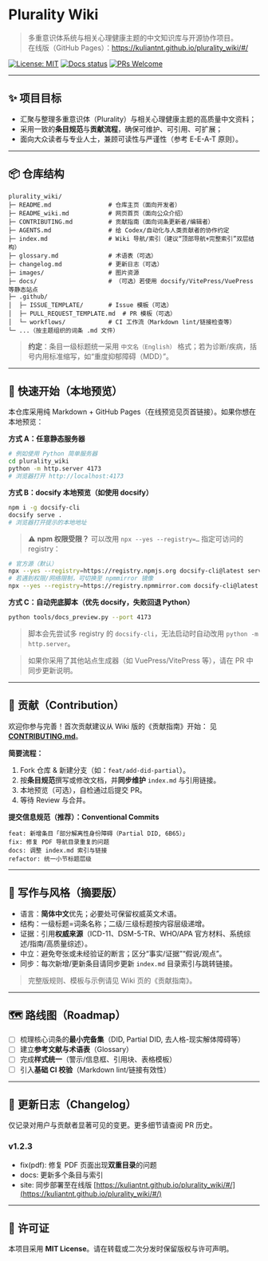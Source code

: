 # Plurality Wiki

> 多重意识体系统与相关心理健康主题的中文知识库与开源协作项目。  
> 在线版（GitHub Pages）：https://kuliantnt.github.io/plurality_wiki/#/

[![License: MIT](https://img.shields.io/badge/License-MIT-green.svg)](LICENSE)
[![Docs status](https://img.shields.io/badge/Wiki-active-brightgreen.svg)](#)
[![PRs Welcome](https://img.shields.io/badge/PRs-welcome-blue.svg)](#贡献)

---

## ✨ 项目目标

- 汇聚与整理多重意识体（Plurality）与相关心理健康主题的高质量中文资料；
- 采用一致的**条目规范**与**贡献流程**，确保可维护、可引用、可扩展；
- 面向大众读者与专业人士，兼顾可读性与严谨性（参考 E-E-A-T 原则）。

---

## 📦 仓库结构

```
plurality_wiki/
├─ README.md                # 仓库主页（面向开发者）
├─ README_wiki.md           # 网页首页（面向公众介绍）
├─ CONTRIBUTING.md          # 贡献指南（面向词条更新者/编辑者）
├─ AGENTS.md                # 给 Codex/自动化与人类贡献者的协作约定
├─ index.md                 # Wiki 导航/索引（建议“顶部导航+完整索引”双层结构）
├─ glossary.md              # 术语表（可选）
├─ changelog.md             # 更新日志（可选）
├─ images/                  # 图片资源
├─ docs/                    # （可选）若使用 docsify/VitePress/VuePress 等静态站点
├─ .github/
│  ├─ ISSUE_TEMPLATE/       # Issue 模板（可选）
│  ├─ PULL_REQUEST_TEMPLATE.md  # PR 模板（可选）
│  └─ workflows/            # CI 工作流（Markdown lint/链接检查等）
└─ ...（按主题组织的词条 .md 文件）
```

> **约定**：条目一级标题统一采用 `中文名（English）` 格式；若为诊断/疾病，括号内用标准缩写，如“重度抑郁障碍（MDD）”。

---

## 🚀 快速开始（本地预览）

本仓库采用纯 Markdown + GitHub Pages（在线预览见页首链接）。如果你想在本地预览：

**方式 A：任意静态服务器**

```bash
# 例如使用 Python 简单服务器
cd plurality_wiki
python -m http.server 4173
# 浏览器打开 http://localhost:4173
```

**方式 B：docsify 本地预览（如使用 docsify）**

```bash
npm i -g docsify-cli
docsify serve .
# 浏览器打开提示的本地地址
```

> ⚠️ **npm 权限受限？** 可以改用 `npx --yes --registry=…` 指定可访问的 registry：

```bash
# 官方源（默认）
npx --yes --registry=https://registry.npmjs.org docsify-cli@latest serve . --port 4173
# 若遇到权限/网络限制，可切换至 npmmirror 镜像
npx --yes --registry=https://registry.npmmirror.com docsify-cli@latest serve . --port 4173
```

**方式 C：自动兜底脚本（优先 docsify，失败回退 Python）**

```bash
python tools/docs_preview.py --port 4173
```

> 脚本会先尝试多 registry 的 `docsify-cli`，无法启动时自动改用 `python -m http.server`。

> 如果你采用了其他站点生成器（如 VuePress/VitePress 等），请在 PR 中同步更新说明。

---

## 🧭 贡献（Contribution）

欢迎你参与完善！首次贡献建议从 Wiki 版的《贡献指南》开始：
见 **[CONTRIBUTING.md](./CONTRIBUTING.md)**。

**简要流程：**

1. Fork 仓库 & 新建分支（如：`feat/add-did-partial`）。
2. 按**条目规范**撰写或修改文档，并**同步维护** `index.md` 与引用链接。
3. 本地预览（可选），自检通过后提交 PR。
4. 等待 Review 与合并。

**提交信息规范（推荐）：Conventional Commits**

```
feat: 新增条目「部分解离性身份障碍（Partial DID, 6B65）」
fix: 修复 PDF 导航目录重复的问题
docs: 调整 index.md 索引与链接
refactor: 统一小节标题层级
```

---

## 🧩 写作与风格（摘要版）

- 语言：**简体中文**优先；必要处可保留权威英文术语。
- 结构：一级标题=词条名称；二级/三级标题按内容层级递增。
- 证据：引用**权威来源**（ICD-11、DSM-5-TR、WHO/APA 官方材料、系统综述/指南/高质量综述）。
- 中立：避免夸张或未经验证的断言；区分“事实/证据”“假说/观点”。
- 同步：每次新增/更新条目请同步更新 `index.md` 目录索引与跳转链接。

> 完整版规则、模板与示例请见 Wiki 页的《贡献指南》。

---

## 🗺️ 路线图（Roadmap）

- [ ] 梳理核心词条的**最小完备集**（DID, Partial DID, 去人格-现实解体障碍等）
- [ ] 建立**参考文献与术语表**（Glossary）
- [ ] 完成**样式统一**（警示/信息框、引用块、表格模板）
- [ ] 引入**基础 CI 校验**（Markdown lint/链接有效性）

---

## 📝 更新日志（Changelog）

仅记录对用户与贡献者显著可见的变更。更多细节请查阅 PR 历史。

### v1.2.3

- fix(pdf): 修复 PDF 页面出现**双重目录**的问题
- docs: 更新多个条目与索引
- site: 同步部署至在线版 [https://kuliantnt.github.io/plurality_wiki/#/](https://kuliantnt.github.io/plurality_wiki/#/)

---

## 📄 许可证

本项目采用 **MIT License**。请在转载或二次分发时保留版权与许可声明。

